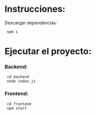 # Instrucciones:

Descargar dependencias:
```
 npm i
```
# Ejecutar el proyecto:

### Backend:
```
 cd backend
 node index.js
```
### Frontend:
```
 cd frontend
 npm start
```

